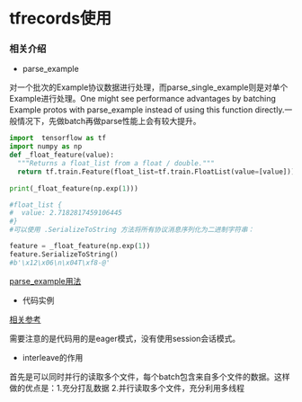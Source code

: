 # tfrecords使用

### 相关介绍

- parse_example

对一个批次的Example协议数据进行处理，而parse_single_example则是对单个Example进行处理。One might see performance advantages by batching Example protos with parse_example instead of using this function directly.一般情况下，先做batch再做parse性能上会有较大提升。

```python
import  tensorflow as tf
import numpy as np
def _float_feature(value):
  """Returns a float_list from a float / double."""
  return tf.train.Feature(float_list=tf.train.FloatList(value=[value]))
  
print(_float_feature(np.exp(1)))

#float_list {
#  value: 2.7182817459106445
#}
#可以使用 .SerializeToString 方法将所有协议消息序列化为二进制字符串：

feature = _float_feature(np.exp(1))
feature.SerializeToString()
#b'\x12\x06\n\x04T\xf8-@'

```

[parse_example用法](https://www.tensorflow.org/api_docs/python/tf/io/parse_example)

- 代码实例

[相关参考](./TFDataSet/read_file.py)

需要注意的是代码用的是eager模式，没有使用session会话模式。

- interleave的作用

首先是可以同时并行的读取多个文件，每个batch包含来自多个文件的数据。这样做的优点是：1.充分打乱数据 2.并行读取多个文件，充分利用多线程